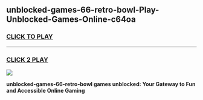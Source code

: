 
## unblocked-games-66-retro-bowl-Play-Unblocked-Games-Online-c64oa
<h3>
<a href="https://premium76.site?title=unblocked-games-66-retro-bowl&ref=25A">CLICK TO PLAY</a></h3>
<hr>

<h3>
<a href="https://premium76.site?title=unblocked-games-66-retro-bowl&ref=25A">CLICK 2 PLAY</a>
  
</h3>

<a href="https://premium76.site?title=unblocked-games-66-retro-bowl&ref=25A"><img src="https://clearcache.store/games.png"></a>


**unblocked-games-66-retro-bowl games unblocked: Your Gateway to Fun and Accessible Online Gaming**

